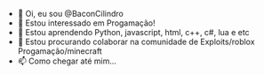 - 👋 Oi, eu sou @BaconCilindro 
- 👀 Estou interessado em Progamação!
- 🌱 Estou aprendendo Python, javascript, html, c++, c#, lua e etc
- 💞️ Estou procurando colaborar na comunidade de Exploits/roblox Progamação/minecraft
- 📫 Como chegar até mim...

<!---
BaconCilindro/BaconCilindro is a ✨ special ✨ repository because its `README.md` (this file) appears on your GitHub profile.
You can click the Preview link to take a look at your changes.
--->
